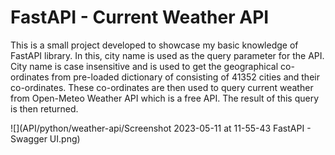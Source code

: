 # FastAPI - Current Weather API
This is a small project developed to showcase my basic knowledge of FastAPI library. In this, city name is used as the query parameter for the API. City name is case insensitive and is used to get the geographical co-ordinates from pre-loaded dictionary of consisting of 41352 cities and their co-ordinates. These co-ordinates are then used to query current weather from Open-Meteo Weather API which is a free API. The result of this query is then returned.

![](API/python/weather-api/Screenshot 2023-05-11 at 11-55-43 FastAPI - Swagger UI.png)

